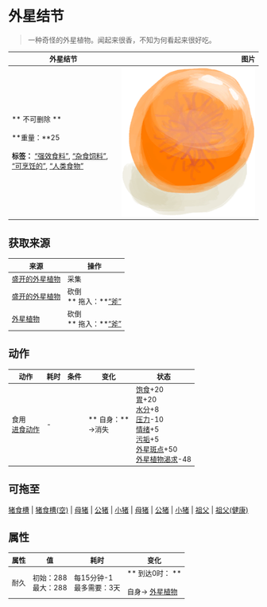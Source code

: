 # 外星结节  
> 一种奇怪的外星植物。闻起来很香，不知为何看起来很好吃。  
  
  外星结节  |   图片   
 ----  |  ----:   
 ** 不可删除 **<br><br>**重量：**25<br><br>**标签：**	[“强效食料”](tag_FeedRich.md), [“杂食饲料”](tag_FeedOmnivorous.md), [“可烹饪的”](tag_Cookable.md), [“人类食物”](tag_HumanFood.md)  |  <img decoding="async" src="Sprite/AlienNodule.png" href="a.md" style="max-width:300px;max-height:300px;">   
  
## 获取来源  
来源  |  操作  
----  |  ----  
[盛开的外星植物](AlienGrowth.md)  |  采集  
[盛开的外星植物](AlienGrowth.md)  |  砍倒<br>** 拖入：**[“斧”](tag_Axe.md)  
[外星植物](AlienGrowthCleared.md)  |  砍倒<br>** 拖入：**[“斧”](tag_Axe.md)  
## 动作  
动作  |  耗时  |  条件  |  变化  |  状态  
----  |  ----  |  ----  |  ----  |  ----  
食用<br>[进食动作](EatingAction.md)  |  -  |    |  ** 自身：**<br>→消失  |  [饱食](Satiation.md)+20<br>[胃](Stomach.md)+20<br>[水分](Hydration.md)+8<br>[压力](Stress.md)-10<br>[情绪](Morale.md)+5<br>[污垢](Filth.md)+5<br>[外星斑点](AlienSpots.md)+50<br>[外星植物渴求](AlienCravings.md)-48  
## 可拖至  
[猪食槽](BoarFeeder.md) | [猪食槽(空)](BoarFeederEmpty.md) | [母猪](BoarEnclosureFemale.md) | [公猪](BoarEnclosureMale.md) | [小猪](BoarEnclosurePiglet.md) | [母猪](BoarTiedFemale.md) | [公猪](BoarTiedMale.md) | [小猪](BoarTiedPiglet.md) | [祖父](Grandfather.md) | [祖父(健康)](GrandfatherHealthy.md)  
## 属性   
属性  |  值  |  耗时  |  变化  
----  |  ----  |  ----  |  ----  
耐久  |  初始：288<br>最大：288  |  每15分钟-1<br>最多需要：3天  |  ** 到达0时： **<br><br>自身→ [外星植物](AlienGrowthCleared.md)  


<script>document.title="外星结节 - 卡牌生存百科 Card Survival Wiki";</script>